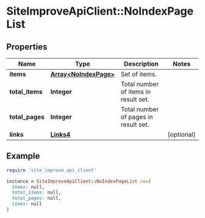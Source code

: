 # SiteImproveApiClient::NoIndexPageList

## Properties

| Name | Type | Description | Notes |
| ---- | ---- | ----------- | ----- |
| **items** | [**Array&lt;NoIndexPage&gt;**](NoIndexPage.md) | Set of items. |  |
| **total_items** | **Integer** | Total number of items in result set. |  |
| **total_pages** | **Integer** | Total number of pages in result set. |  |
| **links** | [**Links4**](Links4.md) |  | [optional] |

## Example

```ruby
require 'site_improve_api_client'

instance = SiteImproveApiClient::NoIndexPageList.new(
  items: null,
  total_items: null,
  total_pages: null,
  links: null
)
```

